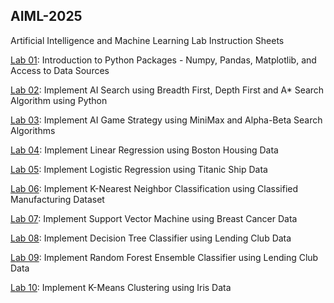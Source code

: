 ## AIML-2025
Artificial Intelligence and Machine Learning Lab Instruction Sheets

[Lab 01](https://github.com/2303a51455/AIML-2025/blob/main/lab%201.ipynb): Introduction to Python Packages - Numpy, Pandas, Matplotlib, and Access to Data Sources

[Lab 02](https://github.com/2303a51455/AIML-2025/blob/main/lab2.ipynb): Implement AI Search using Breadth First, Depth First and A* Search Algorithm using Python

[Lab 03](https://github.com/2303a51455/AIML-2025/blob/main/lab3.ipynb): Implement AI Game Strategy using MiniMax and Alpha-Beta Search Algorithms

[Lab 04](https://github.com/2303a51455/AIML-2025/blob/main/lab04.ipynb): Implement Linear Regression using Boston Housing Data

[Lab 05](https://github.com/2303a51455/AIML-2025/blob/main/lab05.ipynb): Implement Logistic Regression using Titanic Ship Data

[Lab 06](https://github.com/2303a51455/AIML-2025/blob/main/lab_06.ipynb): Implement K-Nearest Neighbor Classification using Classified Manufacturing Dataset

[Lab 07](): Implement Support Vector Machine using Breast Cancer Data

[Lab 08](): Implement Decision Tree Classifier using Lending Club Data

[Lab 09](): Implement Random Forest Ensemble Classifier using Lending Club Data

[Lab 10](): Implement K-Means Clustering using Iris Data
